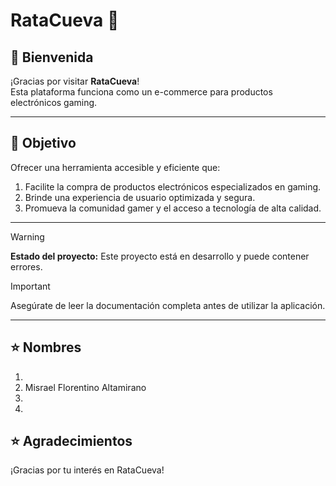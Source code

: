 # RataCueva 🚀

## 👋 Bienvenida

¡Gracias por visitar **RataCueva**!  
Esta plataforma funciona como un e-commerce para productos electrónicos gaming.

---

## 🎯 Objetivo

Ofrecer una herramienta accesible y eficiente que:

1. Facilite la compra de productos electrónicos especializados en gaming.
2. Brinde una experiencia de usuario optimizada y segura.
3. Promueva la comunidad gamer y el acceso a tecnología de alta calidad.
---

> [!WARNING]  
> **Estado del proyecto:** Este proyecto está en desarrollo y puede contener errores.

> [!IMPORTANT]  
> Asegúrate de leer la documentación completa antes de utilizar la aplicación.

---

## ⭐ Nombres
1.
2. Misrael Florentino Altamirano
3.
4.
  
## ⭐ Agradecimientos

¡Gracias por tu interés en RataCueva!  
